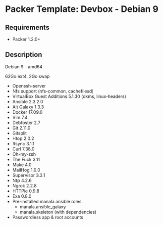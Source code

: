# Packer Template: Devbox - Debian 9
## Requirements

* Packer 1.2.0+

## Description

Debian 9 - amd64

62Go ext4, 2Go swap

* Openssh-server
* Nfs support (nfs-common, cachefilesd)
* VirtualBox Guest Additions 5.1.30 (dkms, linux-headers)
* Ansible 2.3.2.0
* Alt Galaxy 1.3.3
* Docker 17.09.0
* Vim 7.4
* Debfoster 2.7
* Git 2.11.0
* Gitsplit
* Htop 2.0.2
* Rsync 3.1.1
* Curl 7.38.0
* Oh-my-zsh
* The Fuck 3.11
* Make 4.0
* MailHog 1.0.0
* Supervisor 3.3.1
* Ntp 4.2.6
* Ngrok 2.2.8
* HTTPie 0.9.8
* Exa 0.8.0
* Pre-installed manala ansible roles
  * manala.ansible_galaxy
  * manala.skeleton (with dependencies)
* Passwordless app & root accounts
